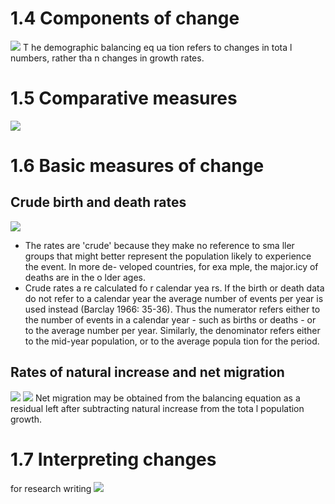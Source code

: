# 1.4 Components of change
![](https://i.imgur.com/3pN6JQf.png)
T he demographic balancing eq ua tion refers to changes in tota l numbers, rather
tha n changes in growth rates.

# 1.5 Comparative measures
![](https://i.imgur.com/bwX1YQ5.png)

# 1.6 Basic measures of change
## Crude birth and death rates
![](https://i.imgur.com/I7vzBpN.png)
- The rates are 'crude' because they make no reference to sma ller groups that
might better represent the population likely to experience the event. In more de-
veloped countries, for exa mple, the major.icy of deaths are in the o lder ages.
- Crude rates a re calculated fo r calendar yea rs. If the birth or death data do not refer to a calendar year the average number of events per year is used instead (Barclay 1966: 35-36). Thus the numerator refers either to the number of events in a calendar year - such as births or deaths - or to the average number per year. Similarly, the denominator refers either to the mid-year population, or to the average popula tion for the period.
## Rates of natural increase and net migration
![](https://i.imgur.com/PnjGrV1.png)
![](https://i.imgur.com/ZqkSs2P.png)
Net migration may be obtained from the balancing equation as a residual left after subtracting natural increase from the tota l population growth.
# 1.7 Interpreting changes
for research writing
![](https://i.imgur.com/7LrwhPb.png)
